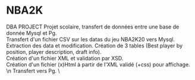 # NBA2K
DBA PROJECT
Projet scolaire, transfert de données entre une base de donnée Mysql et Pg. \
Transfert d'un fichier CSV sur les datas du jeu NBA2K20 vers Mysql. \
Extraction des data et modification. Création de 3 tables (Best player by position, player description, draft info). \
Création d'un fichier XML et validation par XSD. \
Création d'un fichier (x)Html à partir de l'XML validé (+css) pour affichage. \n
Transfert vers Pg. \
